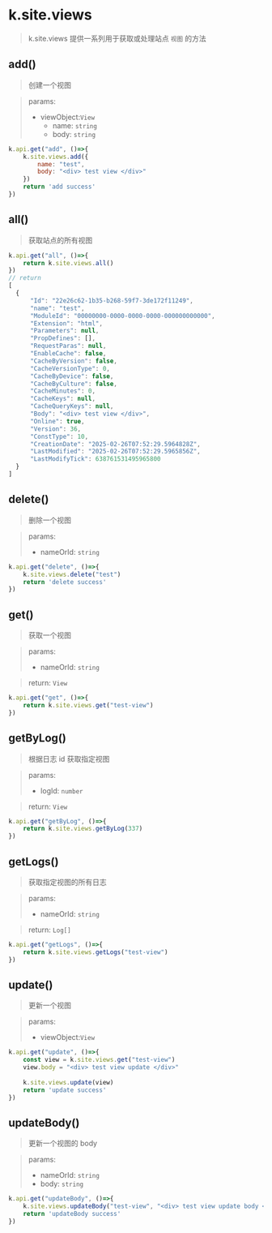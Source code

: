 # k.site.views
> k.site.views 提供一系列用于获取或处理站点 `视图` 的方法

## add()
> 创建一个视图

> params: 
> - viewObject:`View`
>   - name: `string`
>   - body: `string`

```js
k.api.get("add", ()=>{
    k.site.views.add({
        name: "test",
        body: "<div> test view </div>"
    })
    return 'add success'
})
```

## all()
> 获取站点的所有视图

```js
k.api.get("all", ()=>{
    return k.site.views.all()
})
// return
[
  {
      "Id": "22e26c62-1b35-b268-59f7-3de172f11249",
      "name": "test",
      "ModuleId": "00000000-0000-0000-0000-000000000000",
      "Extension": "html",
      "Parameters": null,
      "PropDefines": [],
      "RequestParas": null,
      "EnableCache": false,
      "CacheByVersion": false,
      "CacheVersionType": 0,
      "CacheByDevice": false,
      "CacheByCulture": false,
      "CacheMinutes": 0,
      "CacheKeys": null,
      "CacheQueryKeys": null,
      "Body": "<div> test view </div>",
      "Online": true,
      "Version": 36,
      "ConstType": 10,
      "CreationDate": "2025-02-26T07:52:29.5964828Z",
      "LastModified": "2025-02-26T07:52:29.5965856Z",
      "LastModifyTick": 638761531495965800
  }
]
```

## delete()
> 删除一个视图

> params: 
> - nameOrId: `string`

```js
k.api.get("delete", ()=>{ 
    k.site.views.delete("test")
    return 'delete success'
})
```

## get()
> 获取一个视图

> params: 
> - nameOrId: `string`

> return: `View`

```js
k.api.get("get", ()=>{
    return k.site.views.get("test-view")
})
``` 

## getByLog()
> 根据日志 id 获取指定视图

> params: 
> - logId: `number`

> return: `View`

```js
k.api.get("getByLog", ()=>{
    return k.site.views.getByLog(337)
})
```

## getLogs()
> 获取指定视图的所有日志

> params: 
> - nameOrId: `string`

> return: `Log[]`

```js
k.api.get("getLogs", ()=>{
    return k.site.views.getLogs("test-view")
})
```

## update()
> 更新一个视图

> params: 
> - viewObject:`View`

```js
k.api.get("update", ()=>{
    const view = k.site.views.get("test-view")
    view.body = "<div> test view update </div>"
    
    k.site.views.update(view)
    return 'update success'
})
```
## updateBody()
> 更新一个视图的 body

> params: 
> - nameOrId: `string`
> - body: `string`

```js
k.api.get("updateBody", ()=>{
    k.site.views.updateBody("test-view", "<div> test view update body </div>")
    return 'updateBody success'
})
```